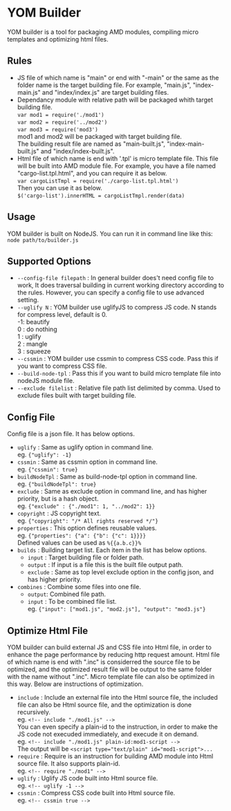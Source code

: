 # YOM Builder
YOM builder is a tool for packaging AMD modules, compiling micro templates and optimizing html files.

## Rules
- JS file of which name is "main" or end with "-main" or the same as the folder name is the target building file. For example, "main.js", "index-main.js" and "index/index.js" are target building files.
- Dependancy module with relative path will be packaged whith target building file.  
`var mod1 = require('./mod1')`  
`var mod2 = require('../mod2')`  
`var mod3 = require('mod3')`  
mod1 and mod2 will be packaged with target building file.  
The building result file are named as "main-built.js", "index-main-built.js" and "index/index-built.js".
- Html file of which name is end with '.tpl' is micro template file. This file will be built into AMD module file. For example, you have a file named "cargo-list.tpl.html", and you can require it as below.  
`var cargoListTmpl = require('./cargo-list.tpl.html')`  
Then you can use it as below.  
`$('cargo-list').innerHTML = cargoListTmpl.render(data)`

## Usage
YOM builder is built on NodeJS. You can run it in command line like this:  
`node path/to/builder.js`

## Supported Options
- `--config-file filepath` : In general builder does't need config file to work,  It does traversal building in current working directory according to the rules. However, you can specify a config file to use advanced setting.
- `--uglify N` : YOM builder use uglifyJS to compress JS code. N stands for compress level, default is 0.  
-1: beautify  
0 : do nothing  
1 : uglify  
2 : mangle  
3 : squeeze
- `--cssmin` : YOM builder use cssmin to compress CSS code. Pass this if you want to compress CSS file.
- `--build-node-tpl` : Pass this if you want to build micro template file into nodeJS module file.
- `--exclude filelist` : Relative file path list delimited by comma. Used to exclude files built with target building file.

## Config File
Config file is a json file. It has below options.
- `uglify` : Same as uglify option in command line.  
eg. `{"uglify": -1}`
- `cssmin` : Same as cssmin option in command line.  
eg. `{"cssmin": true}`
- `buildNodeTpl` : Same as build-node-tpl option in command line.  
eg. `{"buildNodeTpl": true}`
- `exclude` : Same as exclude option in command line, and has higher priority, but is a hash object.  
eg. `{"exclude" : {"./mod1": 1, "../mod2": 1}}`
- `copyright` : JS copyright text.  
eg. `{"copyright": "/* All rights reserved */"}`
- `properties` : This option defines reusable values.  
eg. `{"properties": {"a": {"b": {"c": 1}}}}`  
Defined values can be used as `%{{a.b.c}}%`
- `builds` : Building target list. Each item in the list has below options.
    - `input` : Target building file or folder path.
    - `output` : If input is a file this is the built file output path.
    - `exclude` : Same as top level exclude option in the config json, and has higher priority.
- `combines` : Combine some files into one file.
    - `output`: Combined file path.
    - `input` : To be combined file list.  
    eg. `{"input": ["mod1.js", "mod2.js"], "output": "mod3.js"}`

## Optimize Html File
YOM builder can build external JS and CSS file into Html file, in order to enhance the page performance by reducing http request amount. Html file of which name is end with ".inc" is considerred the source file to be optimized, and the optimized result file will be output to the same folder with the name without ".inc". Micro template file can also be optimized in this way. Below are instructions of optimization.
- `include` : Include an external file into the Html source file, the included file can also be Html source file, and the optimization is done recursively.  
eg. `<!-- include "./mod1.js" -->`  
You can even specify a plain-id to the instruction, in order to make the JS code not execuded immediately, and execude it on demand.  
eg. `<!-- include "./mod1.js" plain-id:mod1-script -->`  
The output will be `<script type="text/plain" id="mod1-script">...`
- `require` : Require is an instruction for building AMD module into Html source file. It also supports plain-id.  
eg. `<!-- require "./mod1" -->`
- `uglify` : Uglify JS code built into Html source file.  
eg. `<!-- uglify -1 -->`
- `cssmin` : Compress CSS code built into Html source file.  
eg. `<!-- cssmin true -->`